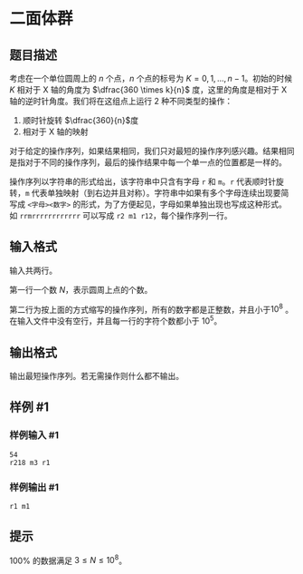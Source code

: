 # 二面体群

## 题目描述

考虑在一个单位圆周上的 $n$ 个点，$n$ 个点的标号为 $K=0,1,\ldots,n-1$。初始的时候 $K$ 相对于 X 轴的角度为 $\dfrac{360 \times k}{n}$ 度，这里的角度是相对于 X 轴的逆时针角度。我们将在这组点上运行 2 种不同类型的操作：

1. 顺时针旋转 $\dfrac{360}{n}$度
2. 相对于 X 轴的映射

对于给定的操作序列，如果结果相同，我们只对最短的操作序列感兴趣。结果相同是指对于不同的操作序列，最后的操作结果中每一个单一点的位置都是一样的。

操作序列以字符串的形式给出，该字符串中只含有字母 `r` 和 `m`。`r` 代表顺时针旋转，`m` 代表单独映射（到右边并且对称）。字符串中如果有多个字母连续出现要简写成 `<字母><数字>` 的形式，为了方便起见，字母如果单独出现也写成这种形式。如 `rrmrrrrrrrrrrrr` 可以写成 `r2 m1 r12`，每个操作序列一行。

## 输入格式

输入共两行。

第一行一个数 $N$，表示圆周上点的个数。

第二行为按上面的方式缩写的操作序列，所有的数字都是正整数，并且小于$10^8$ 。在输入文件中没有空行，并且每一行的字符个数都小于 $10^5$。

## 输出格式

输出最短操作序列。若无需操作则什么都不输出。


## 样例 #1

### 样例输入 #1
```
54
r218 m3 r1
```

### 样例输出 #1

```
r1 m1
```

## 提示

$100\%$ 的数据满足 $3 \leq N \leq 10^8$。


